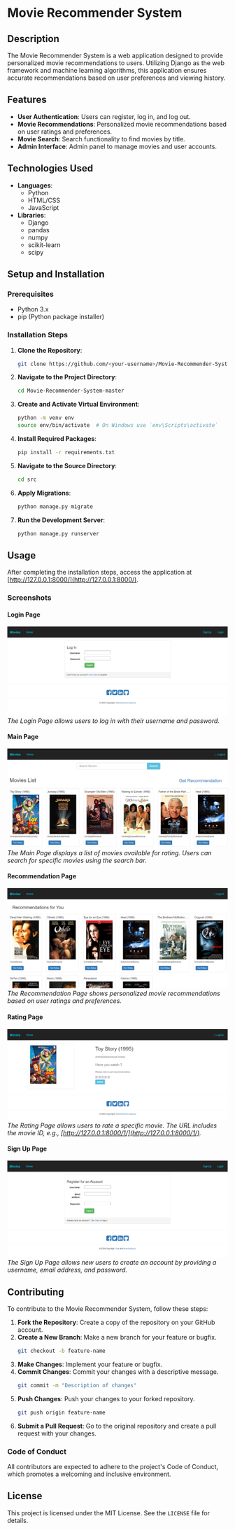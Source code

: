# Movie Recommender System

## Description
The Movie Recommender System is a web application designed to provide personalized movie recommendations to users. Utilizing Django as the web framework and machine learning algorithms, this application ensures accurate recommendations based on user preferences and viewing history.

## Features
- **User Authentication**: Users can register, log in, and log out.
- **Movie Recommendations**: Personalized movie recommendations based on user ratings and preferences.
- **Movie Search**: Search functionality to find movies by title.
- **Admin Interface**: Admin panel to manage movies and user accounts.

## Technologies Used
- **Languages**:
  - Python
  - HTML/CSS
  - JavaScript
- **Libraries**:
  - Django
  - pandas
  - numpy
  - scikit-learn
  - scipy

## Setup and Installation

### Prerequisites
- Python 3.x
- pip (Python package installer)

### Installation Steps
1. **Clone the Repository**:
    ```bash
    git clone https://github.com/<your-username>/Movie-Recommender-System.git
    ```
2. **Navigate to the Project Directory**:
    ```bash
    cd Movie-Recommender-System-master
    ```
3. **Create and Activate Virtual Environment**:
    ```bash
    python -m venv env
    source env/bin/activate  # On Windows use `env\Scripts\activate`
    ```
4. **Install Required Packages**:
    ```bash
    pip install -r requirements.txt
    ```
5. **Navigate to the Source Directory**:
    ```bash
    cd src
    ```
6. **Apply Migrations**:
    ```bash
    python manage.py migrate
    ```
7. **Run the Development Server**:
    ```bash
    python manage.py runserver
    ```

## Usage
After completing the installation steps, access the application at [http://127.0.0.1:8000/](http://127.0.0.1:8000/).

### Screenshots

#### Login Page
![Login Page](images/the_login_page.png)
*The Login Page allows users to log in with their username and password.*

#### Main Page
![Main Page](images/the_main_web_page.png)
*The Main Page displays a list of movies available for rating. Users can search for specific movies using the search bar.*

#### Recommendation Page
![Recommendation Page](images/the_recommndation_page.png)
*The Recommendation Page shows personalized movie recommendations based on user ratings and preferences.*

#### Rating Page
![Rating Page](images/the_search_movie_with_to_give_rating.png)
*The Rating Page allows users to rate a specific movie. The URL includes the movie ID, e.g., [http://127.0.0.1:8000/1/](http://127.0.0.1:8000/1/).*

#### Sign Up Page
![Sign Up Page](images/the_singup_page.png)
*The Sign Up Page allows new users to create an account by providing a username, email address, and password.*

## Contributing
To contribute to the Movie Recommender System, follow these steps:

1. **Fork the Repository**: Create a copy of the repository on your GitHub account.
2. **Create a New Branch**: Make a new branch for your feature or bugfix.
    ```bash
    git checkout -b feature-name
    ```
3. **Make Changes**: Implement your feature or bugfix.
4. **Commit Changes**: Commit your changes with a descriptive message.
    ```bash
    git commit -m "Description of changes"
    ```
5. **Push Changes**: Push your changes to your forked repository.
    ```bash
    git push origin feature-name
    ```
6. **Submit a Pull Request**: Go to the original repository and create a pull request with your changes.

### Code of Conduct
All contributors are expected to adhere to the project's Code of Conduct, which promotes a welcoming and inclusive environment.

## License
This project is licensed under the MIT License. See the `LICENSE` file for details.
